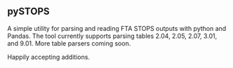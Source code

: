 ## pySTOPS
A simple utility for parsing and reading FTA STOPS outputs with python and Pandas. The tool currently supports parsing tables 2.04, 2.05, 2.07, 3.01, and 9.01. More table parsers coming soon.

Happily accepting additions.